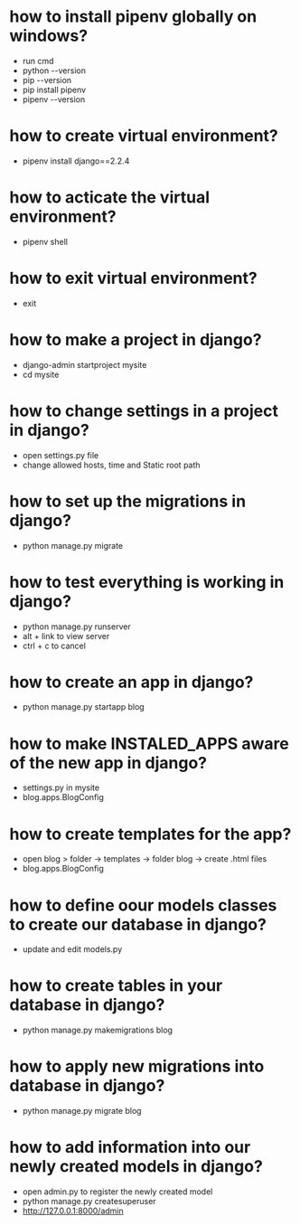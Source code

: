 # how to install pipenv globally on windows?
  - run cmd
  - python --version
  - pip --version
  - pip install pipenv 
  - pipenv --version

# how to create virtual environment?
  - pipenv install django==2.2.4

# how to acticate the virtual environment?
  - pipenv shell

# how to exit virtual environment?
  - exit
  
# how to make a project in django?
  - django-admin startproject mysite
  - cd mysite

# how to change settings in a project in django?
  - open settings.py file
  - change allowed hosts, time and Static root path

# how to set up the migrations in django?  
  - python manage.py migrate

# how to test everything is working in django?
  - python manage.py runserver
  - alt + link to view server
  - ctrl + c to cancel

# how to create an app in django?  
  - python manage.py startapp blog

# how to make INSTALED_APPS aware of the new app in django?  
  - settings.py in mysite 
  - blog.apps.BlogConfig

# how to create templates for the app?  
  - open blog > folder -> templates -> folder blog -> create .html files 
  - blog.apps.BlogConfig

# how to define oour models classes to create our database in django?  
  - update and edit models.py  

# how to create tables in your database in django?  
  - python manage.py makemigrations blog 

# how to apply new migrations into database in django?  
  - python manage.py migrate blog 

# how to add information into our newly created models in django?  
  - open admin.py to register the newly created model
  - python manage.py createsuperuser
  - http://127.0.0.1:8000/admin